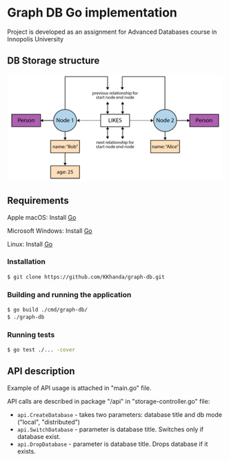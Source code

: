 # Graph DB Go implementation
Project is developed as an assignment for Advanced Databases course in Innopolis University

## DB Storage structure
<img src="docs/storage.png" height="250" width="500">

## Requirements
Apple macOS: Install [Go](https://storage.googleapis.com/golang/go1.9.darwin-amd64.pkg)

Microsoft Windows: Install [Go](https://storage.googleapis.com/golang/go1.9.windows-amd64.msi)

Linux: Install [Go](https://storage.googleapis.com/golang/go1.9.linux-amd64.tar.gz)

### Installation
```bash
$ git clone https://github.com/KKhanda/graph-db.git
```

### Building and running the application
```bash
$ go build ./cmd/graph-db/
$ ./graph-db
```

### Running tests
```bash
$ go test ./... -cover
```

## API description
Example of API usage is attached in "main.go" file.

API calls are described in package "/api" in "storage-controller.go" file:

* `api.CreateDatabase` - takes two parameters: database title and db mode ("local", "distributed")
* `api.SwitchDatabase` - parameter is database title. Switches only if database exist.
* `api.DropDatabase` - parameter is database title. Drops database if it exists. 


